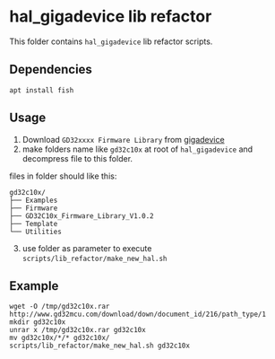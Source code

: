 # hal_gigadevice lib refactor

This folder contains `hal_gigadevice` lib refactor scripts.

## Dependencies

```
apt install fish
```

## Usage

1. Download `GD32xxxx Firmware Library` from [gigadevice](http://www.gd32mcu.com/en/download/7)
2. make folders name like `gd32c10x` at root of `hal_gigadevice` and decompress file to this folder.

files in folder should like this:
``` shell
gd32c10x/
├── Examples
├── Firmware
├── GD32C10x_Firmware_Library_V1.0.2
├── Template
└── Utilities
```

3. use folder as parameter to execute `scripts/lib_refactor/make_new_hal.sh`

## Example

``` shell
wget -O /tmp/gd32c10x.rar http://www.gd32mcu.com/download/down/document_id/216/path_type/1
mkdir gd32c10x
unrar x /tmp/gd32c10x.rar gd32c10x
mv gd32c10x/*/* gd32c10x/
scripts/lib_refactor/make_new_hal.sh gd32c10x
```
